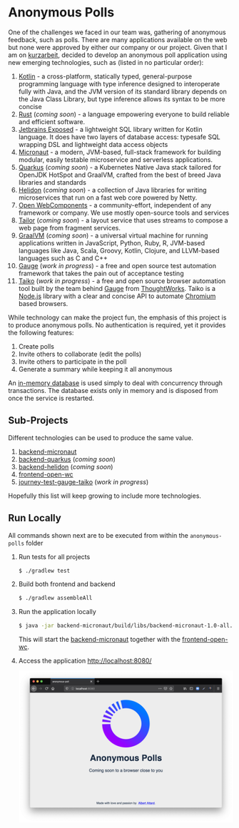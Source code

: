 # Anonymous Polls

One of the challenges we faced in our team was, gathering of anonymous feedback, such as polls.  There are many applications available on the web but none were approved by either our company or our project.  Given that I am on [kurzarbeit](https://de.wikipedia.org/wiki/Kurzarbeit), decided to develop an anonymous poll application using new emerging technologies, such as (listed in no particular order):

1. [Kotlin](https://kotlinlang.org/) - a cross-platform, statically typed, general-purpose programming language with type inference designed to interoperate fully with Java, and the JVM version of its standard library depends on the Java Class Library, but type inference allows its syntax to be more concise
1. [Rust](https://www.rust-lang.org/) (*coming soon*) - a language empowering everyone
to build reliable and efficient software.
1. [Jetbrains Exposed](https://github.com/JetBrains/Exposed) - a lightweight SQL library written for Kotlin language. It does have two layers of database access: typesafe SQL wrapping DSL and lightweight data access objects
1. [Micronaut](https://micronaut.io/) - a modern, JVM-based, full-stack framework for building modular, easily testable microservice and serverless applications.
1. [Quarkus](https://quarkus.io/) (*coming soon*) - a Kubernetes Native Java stack tailored for OpenJDK HotSpot and GraalVM, crafted from the best of breed Java libraries and standards
1. [Helidon](https://helidon.io/) (*coming soon*) - a collection of Java libraries for writing microservices that run on a fast web core powered by Netty.
1. [Open WebComponents](https://open-wc.org/) - a community-effort, independent of any framework or company. We use mostly open-source tools and services
1. [Tailor](https://github.com/zalando/tailor) (*coming soon*) - a layout service that uses streams to compose a web page from fragment services.
1. [GraalVM](https://www.graalvm.org/) (*coming soon*) - a universal virtual machine for running applications written in JavaScript, Python, Ruby, R, JVM-based languages like Java, Scala, Groovy, Kotlin, Clojure, and LLVM-based languages such as C and C++
1. [Gauge](https://docs.gauge.org/) (*work in progress*) - a free and open source test automation framework that takes the pain out of acceptance testing
1. [Taiko](https://github.com/getgauge/taiko) (*work in progress*) - a free and open source browser automation tool built by the team behind [Gauge](https://docs.gauge.org/) from [ThoughtWorks](https://www.thoughtworks.com/).  Taiko is a [Node.js](https://nodejs.org/) library with a clear and concise API to automate [Chromium](https://www.chromium.org/) based browsers.

While technology can make the project fun, the emphasis of this project is to produce anonymous polls.  No authentication is required, yet it provides the following features:

1. Create polls
1. Invite others to collaborate (edit the polls)
1. Invite others to participate in the poll
1. Generate a summary while keeping it all anonymous

An [in-memory database](https://www.h2database.com/) is used simply to deal with concurrency through transactions.  The database exists only in memory and is disposed from once the service is restarted.

## Sub-Projects

Different technologies can be used to produce the same value.

1. [backend-micronaut](backend-micronaut)
1. [backend-quarkus](backend-quarkus) (*coming soon*)
1. [backend-helidon](backend-helidon) (*coming soon*)
1. [frontend-open-wc](frontend-open-wc)
1. [journey-test-gauge-taiko](journey-test-gauge-taiko) (*work in progress*)

Hopefully this list will keep growing to include more technologies.

## Run Locally

All commands shown next are to be executed from within the `anonymous-polls` folder

1. Run tests for all projects

    ```bash
    $ ./gradlew test
    ```

1. Build both frontend and backend

    ```bash
    $ ./gradlew assembleAll
    ```

1. Run the application locally

    ```bash
    $ java -jar backend-micronaut/build/libs/backend-micronaut-1.0-all.jar
    ```

    This will start the [backend-micronaut](backend-micronaut) together with the [frontend-open-wc](frontend-open-wc).

1. Access the application [http://localhost:8080/](http://localhost:8080/)

    ![Coming Soon](docs/images/Coming%20Soon.png)
